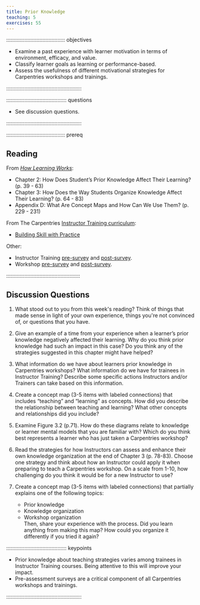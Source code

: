```yaml
---
title: Prior Knowledge
teaching: 5
exercises: 55
---
```


::::::::::::::::::::::::::::::::::::::: objectives

- Examine a past experience with learner motivation in terms of environment, efficacy, and value.
- Classify learner goals as learning or performance-based.
- Assess the usefulness of different motivational strategies for Carpentries workshops and trainings.


::::::::::::::::::::::::::::::::::::::::::::::::::

:::::::::::::::::::::::::::::::::::::::: questions

- See discussion questions.

::::::::::::::::::::::::::::::::::::::::::::::::::

::::::::::::::::::::::::::::::::::::::: prereq

## Reading

From [*How Learning Works*](https://www.worldcat.org/title/how-learning-works-seven-research-based-principles-for-smart-teaching/oclc/468969206):

* Chapter 2: How Does Student’s Prior Knowledge Affect Their Learning? (p. 39 - 63)
* Chapter 3: How Does the Way Students Organize Knowledge Affect Their Learning? (p. 64 - 83)
* Appendix D: What Are Concept Maps and How Can We Use Them? (p. 229 - 231)

From The Carpentries [Instructor Training curriculum](https://carpentries.github.io/instructor-training/instructor/index.html): 

* [Building Skill with Practice](https://carpentries.github.io/instructor-training/instructor/02-practice-learning.html)

Other: 

* Instructor Training [pre-survey](https://carpentries.github.io/assessment-archives/instructor-training-pre/instructor-training-pre.html) and [post-survey](https://carpentries.github.io/assessment-archives/instructor-training-post/instructor-training-post.html).
* Workshop [pre-survey](https://carpentries.github.io/assessment-archives/pre-workshop/pre-workshop.html) and [post-survey](https://carpentries.github.io/assessment-archives/post-workshop/post-workshop.html).


:::::::::::::::::::::::::::::::::::::::::::::::::


## Discussion Questions


1. What stood out to you from this week's reading? Think of things that made sense in light of your own experience, things you're not convinced of, or questions that you have.

1. Give an example of a time from your experience when a learner’s prior knowledge negatively affected their learning. Why do you think prior knowledge had such an impact in this case? Do you think any of the strategies suggested in this chapter might have helped?

1. What information do we have about learners prior knowledge in Carpentries workshops? What information do we have for trainees in Instructor Training? Describe some specific actions Instructors and/or Trainers can take based on this information.

1. Create a concept map (3-5 items with labeled connections) that includes “teaching” and “learning” as concepts. How did you describe the relationship between teaching and learning? What other concepts and relationships did you include? 

1. Examine Figure 3.2 (p.71). How do these diagrams relate to knowledge or learner mental models that you are familiar with? Which do you think best represents a learner who has just taken a Carpentries workshop?

1. Read the strategies for how Instructors can assess and enhance their own knowledge organization at the end of Chapter 3 (p. 78-83). Choose one strategy and think about how an Instructor could apply it when preparing to teach a Carpentries workshop. On a scale from 1-10, how challenging do you think it would be for a new Instructor to use?

1. Create a concept map (3-5 items with labeled connections) that partially explains one of the following topics:
	- Prior knowledge
	- Knowledge organization
	- Workshop organization  
Then, share your experience with the process. Did you learn anything from making this map? How could you organize it differently if you tried it again?


:::::::::::::::::::::::::::::::::::::::: keypoints

- Prior knowledge about teaching strategies varies among trainees in Instructor Training courses. Being attentive to this will improve your impact.
- Pre-assessment surveys are a critical component of all Carpentries workshops and trainings.

::::::::::::::::::::::::::::::::::::::::::::::::::


